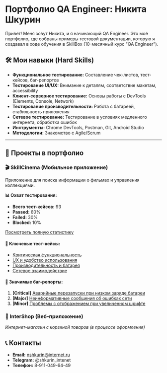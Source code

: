 # Портфолио QA Engineer: Никита Шкурин

Привет! Меня зовут Никита, и я начинающий QA Engineer. Это моё портфолио, где собраны примеры тестовой документации, которую я создавал в ходе обучения в SkillBox (10-месячный курс "QA Engineer").

## 🛠 Мои навыки (Hard Skills)
- **Функциональное тестирование:** Составление чек-листов, тест-кейсов, баг-репортов
- **Тестирование UI/UX:** Внимание к деталям, соответствие макетам, accessibility
- **Клиент-серверное тестирование:** Основы работы с DevTools (Elements, Console, Network)
- **Тестирование производительности:** Работа с батареей, стабильность приложения
- **Сетевое тестирование:** Тестирование в условиях медленного интернета, обработка ошибок
- **Инструменты:** Chrome DevTools, Postman, Git, Android Studio
- **Методологии:** Знакомство с Agile/Scrum

---

## 📁 Проекты в портфолио

### 🎬 SkillCinema (Мобильное приложение)
Приложение для поиска информации о фильмах и управления коллекциями.

**📊 Охват тестирования:**
- **Всего тест-кейсов:** 93
- **Passed:** 60%
- **Failed:** 30% 
- **Blocked:** 10%

[Посмотреть полную статистику](./Test-Documentation/Test-Cases/SkillCinema/Full_Test_Coverage.md)

#### 🎯 Ключевые тест-кейсы:
- [Критическая функциональность](./Test-Documentation/Test-Cases/SkillCinema/Critical_Functional_Tests.md)
- [UX и удобство использования](./Test-Documentation/Test-Cases/SkillCinema/UX_Usability_Tests.md)
- [Производительность и батарея](./Test-Documentation/Test-Cases/SkillCinema/Performance_Tests.md)
- [Сетевое взаимодействие](./Test-Documentation/Test-Cases/SkillCinema/Network_Tests.md)

#### 🐛 Значимые баг-репорты:
1. **[Critical]** [Аварийные перезапуски при низком заряде батареи](./Test-Documentation/Bug-Reports/SkillCinema/Bug_001_Critical_Battery_Issues.md)
2. **[Major]** [Неинформативные сообщения об ошибках сети](./Test-Documentation/Bug-Reports/SkillCinema/Bug_002_Uninformative_Error_Message.md)  
3. **[Minor]** [Проблемы с отображением при увеличенном шрифте](./Test-Documentation/Bug-Reports/SkillCinema/Bug_003_Accessibility_Font_Size.md)

### 🛒 InterShop (Веб-приложение)
*Интернет-магазин с корзиной товаров (в процессе оформления)*

## 📞 Контакты
*   **Email:** nshkurin@internet.ru
*   **Telegram:** @shkurin_intenet
*   **Телефон:** 8-911-049-64-49
